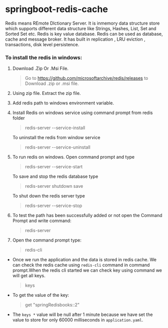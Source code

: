# springboot-redis-cache 
Redis means REmote DIctionary Server. It is inmemory data structure store which supports different data structure like Strings, Hashes, List, Set and Sorted Set etc. Redis is key value database. 
Redis can be used as database, cache and message broker. It has built in replication , LRU eviction , transactions, disk level persistence.

### To install the redis in windows:

1. Download .Zip Or .Msi File.
    > Go to https://github.com/microsoftarchive/redis/releases to Download .zip or .msi file.

2. Using zip file. Extract the zip file.

3. Add redis path to windows environment variable.

4. Install Redis on windows service using command prompt from redis folder
   > redis-server --service-install
   
   To uninstall the redis from window service
   > redis-server --service-uninstall
   
5. To run redis on windows. Open command prompt and type
    > redis-server --service-start
   
    To save and stop the redis database type
    > redis-server shutdown save
   
    To shut down the redis server type
    > redis-server --service-stop

6. To test the path has been successfully added or not open the Command Prompt and write command:
    > redis-server

7. Open the command prompt  type:
    > redis-cli
   


* Once we run the application and the data is stored in redis cache. We can check the redis cache using `redis-cli` command in command prompt.When the redis cli started we can check key using command we will get all keys.
  > keys
* To get the value of the key:
    > get "springRedisbooks::2"
  
* The `keys *` value will be null after 1 minute because we have set the value to store for only 60000 milliseconds in `application.yaml`.
